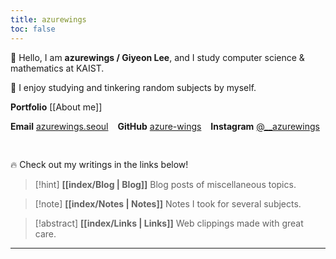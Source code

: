 ```yaml
---
title: azurewings
toc: false
---
```


👋 Hello, I am **azurewings / Giyeon Lee**, and I study computer science & mathematics at KAIST.

🦊 I enjoy studying and tinkering random subjects by myself.

**Portfolio** [[About me]]

**Email** [azurewings.seoul](mailto:azurewings.seoul@gmail.com)
&ensp;
**GitHub** [azure-wings](https://github.com/azure-wings)
&ensp;
**Instagram** [@__azurewings](https://www.instagram.com/__azurewings/)

<pre>

</pre>

🔥 Check out my writings in the links below!

> [!hint] **[[index/Blog | Blog]]**
> Blog posts of miscellaneous topics.

> [!note] **[[index/Notes | Notes]]**
> Notes I took for several subjects.

> [!abstract] **[[index/Links | Links]]**
> Web clippings made with great care.

---

<!-- <a href="https://github.com/azure-wings" target="_blank"><img src="https://img.shields.io/badge/Github-282828?style=for-the-badge&logo=GitHub&logoColor=white"/></a>
<a href="https://www.linkedin.com/in/leegiyeon" target="_blank"><img src="https://img.shields.io/badge/LinkedIn-0A66C2?style=for-the-badge&logo=LinkedIn&logoColor=white"/></a>
<a href="mailto:azurewings.seoul@gmail.com" target="_blank"><img src="https://img.shields.io/badge/Email-EA4335?style=for-the-badge&logo=Gmail&logoColor=white"/></a> -->